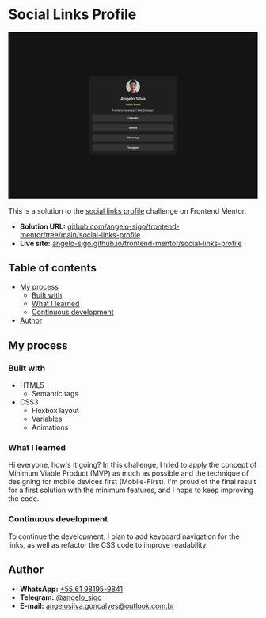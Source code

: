 # Social Links Profile

![](./assets/images/screenshot-desktop-view.png)

This is a solution to the [social links profile](https://www.frontendmentor.io/challenges/social-links-profile-UG32l9m6dQ) challenge on Frontend Mentor.

- **Solution URL:** [github.com/angelo-sigo/frontend-mentor/tree/main/social-links-profile](https://github.com/angelo-sigo/frontend-mentor/tree/main/social-links-profile)
- **Live site:** [angelo-sigo.github.io/frontend-mentor/social-links-profile](https://angelo-sigo.github.io/frontend-mentor/social-links-profile)

## Table of contents
- [My process](#my-process)
  - [Built with](#built-with)
  - [What I learned](#what-i-learned)
  - [Continuous development](#continuous-development)
- [Author](#author)

## My process

### Built with

- HTML5
  - Semantic tags
- CSS3
  - Flexbox layout
  - Variables
  - Animations

### What I learned

Hi everyone, how's it going? In this challenge, I tried to apply the concept of Minimum Viable Product (MVP) as much as possible and the technique of designing for mobile devices first (Mobile-First). I'm proud of the final result for a first solution with the minimum features, and I hope to keep improving the code.

### Continuous development

To continue the development, I plan to add keyboard navigation for the links, as well as refactor the CSS code to improve readability.

## Author

- **WhatsApp:** [+55 61 98195-9841](https://wa.me/5561981959841)
- **Telegram:** [@angelo_sigo](https://t.me/angelo_sigo)
- **E-mail:** [angelosilva.goncalves@outlook.com.br](mailto:angelosilva.goncalves@outlook.com.br)
